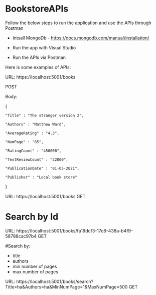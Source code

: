 # BookstoreAPIs

Follow the below steps to run the application and use the APIs through Postman

- Intsall MongoDb - https://docs.mongodb.com/manual/installation/

- Run the app with Visual Studio

- Run the APIs via Postman

Here is some examples of APIs:

URL: https://localhost:5001/books

POST

Body:

{

    "Title" : "The stranger version 2",
    
    "Authors" : "Matthew Ward",
    
    "AverageRating" : "4.3",
    
    "NumPage" : "85",
    
    "RatingCount" : "450000",
    
    "TextReviewCount" : "32000",
    
    "PublicationDate" : "01-05-2021",
    
    "Publisher" : "Local book store"
}

URL: https://localhost:5001/books
GET

# Search by Id

URL: https://localhost:5001/books/fa19dcf3-17c8-438a-b4f9-58788cac97b4
GET

#Search by:
- title
- authors
- min number of pages
- max number of pages

URL: https://localhost:5001/books/search?Title=ha&Authors=ha&MinNumPage=1&MaxNumPage=500
GET


